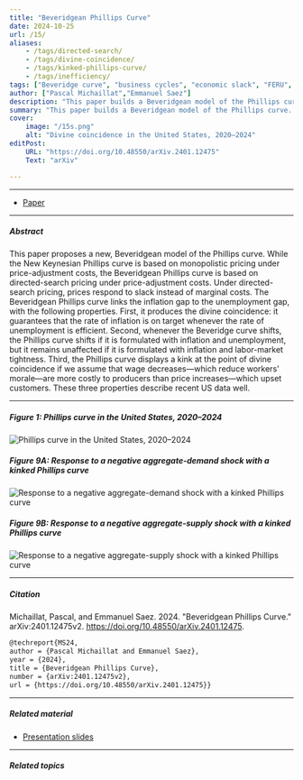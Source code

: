 ```yaml
---
title: "Beveridgean Phillips Curve" 
date: 2024-10-25
url: /15/
aliases:
    - /tags/directed-search/
    - /tags/divine-coincidence/
    - /tags/kinked-phillips-curve/
    - /tags/inefficiency/
tags: ["Beveridge curve", "business cycles", "economic slack", "FERU", "matching model", "monetary policy", "NAIRU", "Phillips curve", "price rigidity", "unemployment gap", "wealth in the utility"]
author: ["Pascal Michaillat","Emmanuel Saez"]
description: "This paper builds a Beveridgean model of the Phillips curve. Prices respond to slack so the divine coincidence holds: prices are stable at full employment." 
summary: "This paper builds a Beveridgean model of the Phillips curve. Prices respond to slack so the divine coincidence holds: prices are stable at full employment. The Phillips curve is kinked if wage cuts are more costly to producers than price hikes." 
cover:
    image: "/15s.png"
    alt: "Divine coincidence in the United States, 2020–2024"
editPost:
    URL: "https://doi.org/10.48550/arXiv.2401.12475"
    Text: "arXiv"

---
```


---

+ [Paper](/15.pdf)

---

##### Abstract
 
This paper proposes a new, Beveridgean model of the Phillips curve. While the New Keynesian Phillips curve is based on monopolistic pricing under price-adjustment costs, the Beveridgean Phillips curve is based on directed-search pricing under price-adjustment costs. Under directed-search pricing, prices respond to slack instead of marginal costs. The Beveridgean Phillips curve links the inflation gap to the unemployment gap, with the following properties. First, it produces the divine coincidence: it guarantees that the rate of inflation is on target whenever the rate of unemployment is efficient. Second, whenever the Beveridge curve shifts, the Phillips curve shifts if it is formulated with inflation and unemployment, but it remains unaffected if it is formulated with inflation and labor-market tightness. Third, the Phillips curve displays a kink at the point of divine coincidence if we assume that wage decreases—which reduce workers' morale—are more costly to producers than price increases—which upset customers. These three properties describe recent US data well.

---

##### Figure 1: Phillips curve in the United States, 2020–2024

![Phillips curve in the United States, 2020–2024](/15a.png)

##### Figure 9A: Response to a negative aggregate-demand shock with a kinked Phillips curve

![Response to a negative aggregate-demand shock with a kinked Phillips curve](/15b.png)

##### Figure 9B: Response to a negative aggregate-supply shock with a kinked Phillips curve

![Response to a negative aggregate-supply shock with a kinked Phillips curve](/15c.png)

---

##### Citation

Michaillat, Pascal, and Emmanuel Saez. 2024. "Beveridgean Phillips Curve." arXiv:2401.12475v2. https://doi.org/10.48550/arXiv.2401.12475.

```latex
@techreport{MS24,
author = {Pascal Michaillat and Emmanuel Saez},
year = {2024},
title = {Beveridgean Phillips Curve},
number = {arXiv:2401.12475v2},
url = {https://doi.org/10.48550/arXiv.2401.12475}}
```

---

##### Related material

+ [Presentation slides](/15p.pdf)

---

##### Related topics
